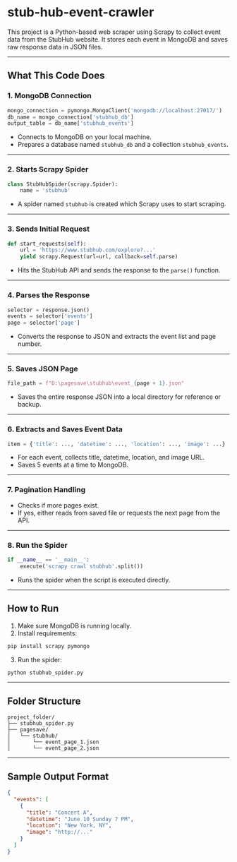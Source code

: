 # stub-hub-event-crawler

This project is a Python-based web scraper using Scrapy to collect event data from the StubHub website. It stores each event in MongoDB and saves raw response data in JSON files.

---

## What This Code Does

### 1. MongoDB Connection

```python
mongo_connection = pymongo.MongoClient('mongodb://localhost:27017/')
db_name = mongo_connection['stubhub_db']
output_table = db_name['stubhub_events']
```

- Connects to MongoDB on your local machine.
- Prepares a database named `stubhub_db` and a collection `stubhub_events`.

---

### 2. Starts Scrapy Spider

```python
class StubHubSpider(scrapy.Spider):
    name = 'stubhub'
```

- A spider named `stubhub` is created which Scrapy uses to start scraping.

---

### 3. Sends Initial Request

```python
def start_requests(self):
    url = 'https://www.stubhub.com/explore?...'
    yield scrapy.Request(url=url, callback=self.parse)
```

- Hits the StubHub API and sends the response to the `parse()` function.

---

### 4. Parses the Response

```python
selector = response.json()
events = selector['events']
page = selector['page']
```

- Converts the response to JSON and extracts the event list and page number.

---

### 5. Saves JSON Page

```python
file_path = f"D:\pagesave\stubhub\event_{page + 1}.json"
```

- Saves the entire response JSON into a local directory for reference or backup.

---

### 6. Extracts and Saves Event Data

```python
item = {'title': ..., 'datetime': ..., 'location': ..., 'image': ...}
```

- For each event, collects title, datetime, location, and image URL.
- Saves 5 events at a time to MongoDB.

---

### 7. Pagination Handling

- Checks if more pages exist.
- If yes, either reads from saved file or requests the next page from the API.

---

### 8. Run the Spider

```python
if __name__ == '__main__':
    execute('scrapy crawl stubhub'.split())
```

- Runs the spider when the script is executed directly.

---

## How to Run

1. Make sure MongoDB is running locally.
2. Install requirements:
```bash
pip install scrapy pymongo
```
3. Run the spider:
```bash
python stubhub_spider.py
```

---

## Folder Structure

```
project_folder/
├── stubhub_spider.py
├── pagesave/
│   └── stubhub/
│       └── event_page_1.json
│       └── event_page_2.json
```

---

## Sample Output Format

```json
{
  "events": [
    {
      "title": "Concert A",
      "datetime": "June 10 Sunday 7 PM",
      "location": "New York, NY",
      "image": "http://..."
    }
  ]
}
```
